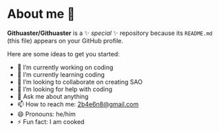 # About me 👋


**Githuaster/Githuaster** is a ✨ _special_ ✨ repository because its `README.md` (this file) appears on your GitHub profile.

Here are some ideas to get you started:

- 🔭 I’m currently working on coding
- 🌱 I’m currently learning coding
- 👯 I’m looking to collaborate on creating SAO
- 🤔 I’m looking for help with coding
- 💬 Ask me about anything
- 📫 How to reach me: 2b4e6n8@gmail.com
- 😄 Pronouns: he/him
- ⚡ Fun fact: I am cooked

